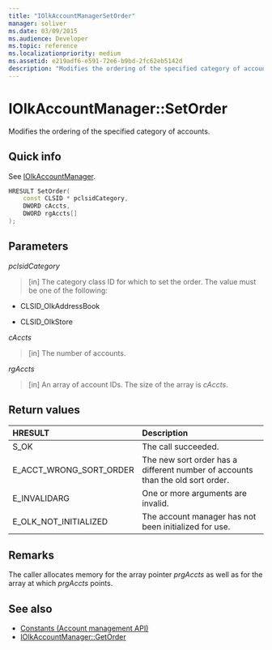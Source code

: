 ```yaml
---
title: "IOlkAccountManagerSetOrder"
manager: soliver
ms.date: 03/09/2015
ms.audience: Developer
ms.topic: reference
ms.localizationpriority: medium
ms.assetid: e219adf6-e591-72e6-b9bd-2fc62eb5142d
description: "Modifies the ordering of the specified category of accounts."
---
```


# IOlkAccountManager::SetOrder

Modifies the ordering of the specified category of accounts.
  
## Quick info

See [IOlkAccountManager](iolkaccountmanager.md).
  
```cpp
HRESULT SetOrder(
    const CLSID * pclsidCategory,
    DWORD cAccts,
    DWORD rgAccts[]
);

```

## Parameters

_pclsidCategory_
  
> [in] The category class ID for which to set the order. The value must be one of the following:
    
   - CLSID_OlkAddressBook
    
   - CLSID_OlkStore
    
_cAccts_
  
> [in] The number of accounts.
    
_rgAccts_
  
> [in] An array of account IDs. The size of the array is  _cAccts_.
    
## Return values

|**HRESULT**|**Description**|
|:-----|:-----|
|S_OK  <br/> |The call succeeded.  <br/> |
|E_ACCT_WRONG_SORT_ORDER  <br/> |The new sort order has a different number of accounts than the old sort order.  <br/> |
|E_INVALIDARG  <br/> |One or more arguments are invalid.  <br/> |
|E_OLK_NOT_INITIALIZED  <br/> |The account manager has not been initialized for use.  <br/> |
   
## Remarks

The caller allocates memory for the array pointer  _prgAccts_ as well as for the array at which  _prgAccts_ points. 
  
## See also

- [Constants (Account management API)](constants-account-management-api.md)  
- [IOlkAccountManager::GetOrder](iolkaccountmanager-getorder.md)


